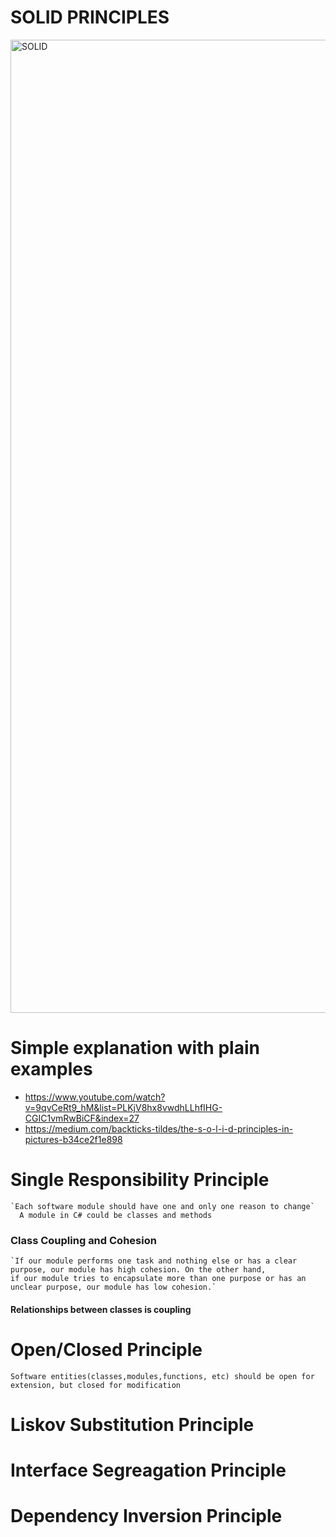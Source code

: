 # SOLID PRINCIPLES
<img width="1557" alt="SOLID" src="https://user-images.githubusercontent.com/11143215/156481834-ecd1ca25-64b9-43e3-9138-9818abf56854.PNG">



# Simple explanation with plain examples
- https://www.youtube.com/watch?v=9qvCeRt9_hM&list=PLKjV8hx8vwdhLLhfIHG-CGIC1vmRwBiCF&index=27
- https://medium.com/backticks-tildes/the-s-o-l-i-d-principles-in-pictures-b34ce2f1e898
# Single Responsibility Principle
    `Each software module should have one and only one reason to change`
      A module in C# could be classes and methods

   ### Class Coupling and Cohesion
    `If our module performs one task and nothing else or has a clear purpose, our module has high cohesion. On the other hand, 
    if our module tries to encapsulate more than one purpose or has an unclear purpose, our module has low cohesion.`
    
   #### Relationships between classes is coupling
   
# Open/Closed Principle
  `Software entities(classes,modules,functions, etc) should be open for extension, but closed for modification`
  
# Liskov Substitution Principle

# Interface Segreagation Principle

# Dependency Inversion Principle
 
 
   
   
